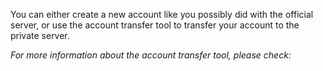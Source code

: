 ﻿You can either create a new account like you possibly did with the official
server, or use the account transfer tool to transfer your account to the
private server.

*For more information about the account transfer tool, please check:*